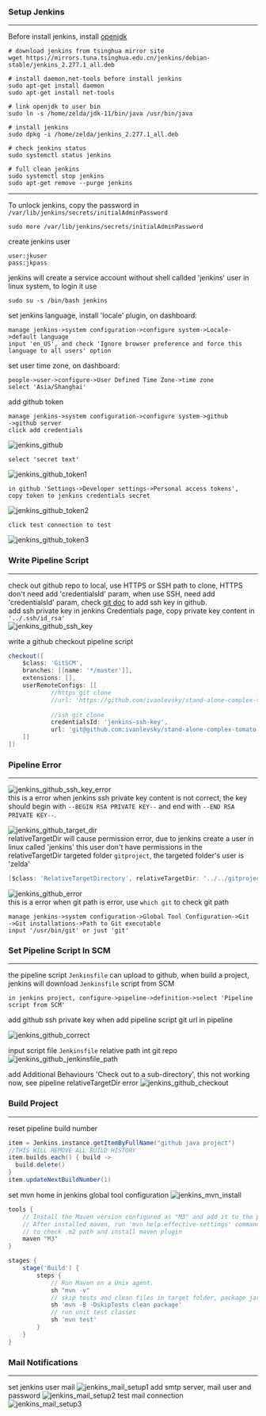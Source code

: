 ### Setup Jenkins
***
Before install jenkins, install [openjdk](../../doc/develop/java.md)  

```shell
# download jenkins from tsinghua mirror site
wget https://mirrors.tuna.tsinghua.edu.cn/jenkins/debian-stable/jenkins_2.277.1_all.deb

# install daemon,net-tools before install jenkins
sudo apt-get install daemon
sudo apt-get install net-tools

# link openjdk to user bin
sudo ln -s /home/zelda/jdk-11/bin/java /usr/bin/java

# install jenkins
sudo dpkg -i /home/zelda/jenkins_2.277.1_all.deb

# check jenkins status
sudo systemctl status jenkins

# full clean jenkins
sudo systemctl stop jenkins
sudo apt-get remove --purge jenkins
```
  
*** 
To unlock jenkins, copy the password in `/var/lib/jenkins/secrets/initialAdminPassword`
```shell
sudo more /var/lib/jenkins/secrets/initialAdminPassword
``` 
create jenkins user  
```
user:jkuser  
pass:jkpass  
```
jenkins will create a service account without shell callded 'jenkins' user in linux system, to login it use
```shell
sudo su -s /bin/bash jenkins
```

set jenkins language, install 'locale' plugin, on dashboard: 
``` 
manage jenkins->system configuration->configure system->Locale->default language  
input 'en_US', and check 'Ignore browser preference and force this language to all users' option
```

set user time zone, on dashboard:  
```
people->user->configure->User Defined Time Zone->time zone
select 'Asia/Shanghai'
```

add github token
```
manage jenkins->system configuration->configure system->github
->github server
click add credentials 
```
![jenkins_github](../../images/cicd/jenkins/jenkins_github.png)  
```
select 'secret text'  
```
![jenkins_github_token1](../../images/cicd/jenkins/jenkins_github_token1.png)  
```
in github 'Settings->Developer settings->Personal access tokens', 
copy token to jenkins credentials secret 
```
![jenkins_github_token2](../../images/cicd/jenkins/jenkins_github_token2.png)
```
click test connection to test  
```
![jenkins_github_token3](../../images/cicd/jenkins/jenkins_github_token3.png)

### Write Pipeline Script
***
check out github repo to local, use HTTPS or SSH path to clone, 
HTTPS don't need add 'credentialsId' param, when use SSH, need add 'credentialsId' param, 
check [git doc](../../doc/github/git.md) to add ssh key in github.    
add ssh private key in jenkins Credentials page, copy private key content in `'../.ssh/id_rsa'`  
![jenkins_github_ssh_key](../../images/cicd/jenkins/jenkins_github_ssh_key.png)

write a github checkout pipeline script
```groovy
checkout([
    $class: 'GitSCM',
    branches: [[name: '*/master']],
    extensions: [],
    userRemoteConfigs: [[   
            //https git clone
            //url: 'https://github.com/ivanlevsky/stand-alone-complex-tomato.git'
            
            //ssh git clone
            credentialsId: 'jenkins-ssh-key', 
            url: 'git@github.com:ivanlevsky/stand-alone-complex-tomato.git'
    ]]
])

```
### Pipeline Error
***
![jenkins_github_ssh_key_error](../../images/cicd/jenkins/jenkins_github_ssh_key_error.png)  
this is a error when jenkins ssh private key content is not correct, 
the key should begin with `--BEGIN RSA PRIVATE KEY--` and end with `--END RSA PRIVATE KEY--`.    
  
![jenkins_github_target_dir](../../images/cicd/jenkins/jenkins_github_target_dir.png)  
relativeTargetDir will cause permission error, due to jenkins create a user in linux called 'jenkins'
this user don't have permissions in the relativeTargetDir targeted folder `gitproject`, the 
targeted folder's user is 'zelda'
```groovy
[$class: 'RelativeTargetDirectory', relativeTargetDir: '../../gitproject']
```  

![jenkins_github_error](../../images/cicd/jenkins/jenkins_github_error.png)  
this is a error when git path is error, use `which git` to check git path  
```
manage jenkins->system configuration->Global Tool Configuration->Git
->Git installations->Path to Git executable
input '/usr/bin/git' or just 'git'
```
  
### Set Pipeline Script In SCM
***
the pipeline script `Jenkinsfile` can upload to github, when build a project,
jenkins will download `Jenkinsfile` script from SCM
``` 
in jenkins project, configure->pipeline->definition->select 'Pipeline script from SCM'
```

add github ssh private key when add pipeline script git url in pipeline 
  

![jenkins_github_correct](../../images/cicd/jenkins/jenkins_github_correct.png)
  
input script file `Jenkinsfile` relative path int git repo  
![jenkins_github_jenkinsfile_path](../../images/cicd/jenkins/jenkins_github_jenkinsfile_path.png)
  

add Additional Behaviours 'Check out to a sub-directory', 
this not working now, see pipeline relativeTargetDir error
![jenkins_github_checkout](../../images/cicd/jenkins/jenkins_github_checkout.png)
  
### Build Project
***
reset pipeline build number  
  
```groovy
item = Jenkins.instance.getItemByFullName("github java project")
//THIS WILL REMOVE ALL BUILD HISTORY
item.builds.each() { build ->
  build.delete()
}
item.updateNextBuildNumber(1)
```

set mvn home in jenkins global tool configuration
![jenkins_mvn_install](../../images/cicd/jenkins/jenkins_mvn_install.png)
```groovy
tools {
    // Install the Maven version configured as "M3" and add it to the path.
    // After installed maven, run 'mvn help:effective-settings' command
    // to check .m2 path and install maven plugin
    maven "M3"
}

stages {
    stage('Build') {
        steps {
            // Run Maven on a Unix agent.
            sh "mvn -v"
            // skip tests and clean files in target folder, package jar
            sh 'mvn -B -DskipTests clean package'
            // run unit test classes
            sh 'mvn test'
        }
    }
}
```
### Mail Notifications
***
set jenkins user mail
![jenkins_mail_setup1](../../images/cicd/jenkins/jenkins_mail_setup1.png)
add smtp server, mail user and password
![jenkins_mail_setup2](../../images/cicd/jenkins/jenkins_mail_setup2.png)
test mail connection
![jenkins_mail_setup3](../../images/cicd/jenkins/jenkins_mail_setup3.png)